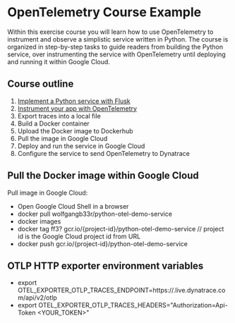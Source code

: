 # OpenTelemetry Course Example

Within this exercise course you will learn how to use OpenTelemetry to instrument and observe a
simplistic service written in Python.
The course is organized in step-by-step tasks to guide readers from building the Python service,
over instrumenting the service with OpenTelemetry until deploying and running it within Google Cloud.

## Course outline

1. [Implement a Python service with Flusk](./course/step-01.md)
2. [Instrument your app with OpenTelemetry](./course/step-02.md)
3. Export traces into a local file
4. Build a Docker container
5. Upload the Docker image to Dockerhub
6. Pull the image in Google Cloud
7. Deploy and run the service in Google Cloud
8. Configure the service to send OpenTelemetry to Dynatrace








## Pull the Docker image within Google Cloud

Pull image in Google Cloud:

- Open Google Cloud Shell in a browser
- docker pull wolfgangb33r/python-otel-demo-service
- docker images
- docker tag ff3? gcr.io/{project-id}/python-otel-demo-service // project id is the Google Cloud project id from URL
- docker push gcr.io/{project-id}/python-otel-demo-service

## OTLP HTTP exporter environment variables

- export OTEL_EXPORTER_OTLP_TRACES_ENDPOINT=https://<YOUR>.live.dynatrace.com/api/v2/otlp
- export OTEL_EXPORTER_OTLP_TRACES_HEADERS="Authorization=Api-Token <YOUR_TOKEN>"